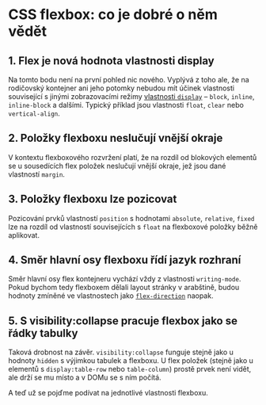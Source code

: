 # CSS flexbox: co je dobré o něm vědět

## 1. Flex je nová hodnota vlastnosti display

Na tomto bodu není na první pohled nic nového. Vyplývá z toho ale, že na rodičovský kontejner ani jeho potomky nebudou mít účinek vlastnosti související s jinými zobrazovacími režimy [vlastnosti `display`](css-display.md) – `block`, `inline`, `inline-block` a dalšími. Typický příklad jsou vlastnosti `float`, `clear` nebo `vertical-align`.

## 2. Položky flexboxu neslučují vnější okraje

V kontextu flexboxového rozvržení platí, že na rozdíl od blokových elementů se u sousedících flex položek neslučují vnější okraje, jež jsou dané vlastností `margin`.

## 3. Položky flexboxu lze pozicovat

Pozicování prvků vlastností `position` s hodnotami `absolute`, `relative`, `fixed` lze na rozdíl od vlastností souvisejících s `float` na flexboxové položky běžně aplikovat.

## 4. Směr hlavní osy flexboxu řídí jazyk rozhraní

Směr hlavní osy flex kontejneru vychází vždy z vlastnosti `writing-mode`. Pokud bychom tedy flexboxem dělali layout stránky v arabštině, budou hodnoty zmíněné ve vlastnostech jako [`flex-direction`](css-flex-direction.md) naopak.

## 5. S visibility:collapse pracuje flexbox jako se řádky tabulky

Taková drobnost na závěr. `visibility:collapse` funguje stejně jako u hodnoty `hidden` s výjimkou tabulek a flexboxu. U flex položek (stejně jako u elementů s `display:table-row` nebo `table-column`) prostě prvek není vidět, ale drží se mu místo a v DOMu se s ním počítá.

<div class="ebook-only" markdown="1">

A teď už se pojďme podívat na jednotlivé vlastnosti flexboxu.

</div>
